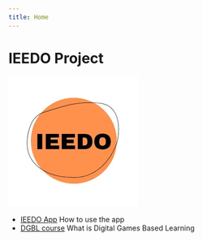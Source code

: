 ```yaml
---
title: Home
---
```

# IEEDO Project

![](assets/IEEDO_icon.webp)

- [IEEDO App](app/index.md)
  How to use the app
- [DGBL course](dgbl/index.md)
  What is Digital Games Based Learning

